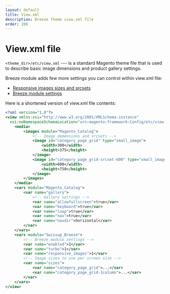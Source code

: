 ```yaml
---
layout: default
title: View.xml
description: Breeze theme view.xml file
order: 200
---
```


# View.xml file

`<theme_dir>/etc/view.xml` --- is a standard Magento theme file that is used to
describe basic image dimensions and product gallery settings.

Breeze module adds few more settings you can control within view.xml file:

 -  [Responsive images sizes and srcsets](/responsive-images)
 -  [Breeze module settings](/settings)

Here is a shortened version of view.xml file contents:

```xml
<?xml version="1.0"?>
<view xmlns:xsi="http://www.w3.org/2001/XMLSchema-instance"
  xsi:noNamespaceSchemaLocation="urn:magento:framework:Config/etc/view.xsd">
    <media>
        <images module="Magento_Catalog">
            <!-- Image demensions and srcsets -->
            <image id="category_page_grid" type="small_image">
                <width>300</width>
                <height>375</height>
            </image>
            <image id="category_page_grid-srcset-600" type="small_image">
                <width>600</width>
                <height>750</height>
            </image>
        </images>
    </media>
    <vars module="Magento_Catalog">
        <var name="gallery">
            <!-- Gallery settings -->
            <var name="allowfullscreen">true</var>
            <var name="keyboard">true</var>
            <var name="loop">true</var>
            <var name="nav">true</var>
            <var name="navdir">horizontal</var>
        </var>
    </vars>
    <vars module="Swissup_Breeze">
        <!-- Breeze module settings -->
        <var name="enabled">1</var>
        <var name="turbo">1</var>
        <var name="responsive_images">1</var>
        <!-- Image sizes to use per screen size -->
        <var name="sizes">
            <var name="category_page_grid">...</var>
            <var name="category_page_grid-1column">...</var>
        </var>
    </vars>
</view>
```
